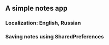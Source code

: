 ## A simple notes app

### Localization: English, Russian

### Saving notes using SharedPreferences
